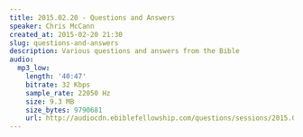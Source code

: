 ```yaml
---
title: 2015.02.20 - Questions and Answers
speaker: Chris McCann
created_at: 2015-02-20 21:30
slug: questions-and-answers
description: Various questions and answers from the Bible
audio:
  mp3_low:
    length: '40:47'
    bitrate: 32 Kbps
    sample_rate: 22050 Hz
    size: 9.3 MB
    size_bytes: 9790681
    url: http://audiocdn.ebiblefellowship.com/questions/sessions/2015.02.20_McCann_-_Questions_and_Answers.mp3
---
```

